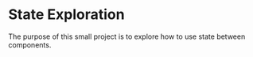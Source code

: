 # State Exploration

The purpose of this small project is to explore how to use state between components.